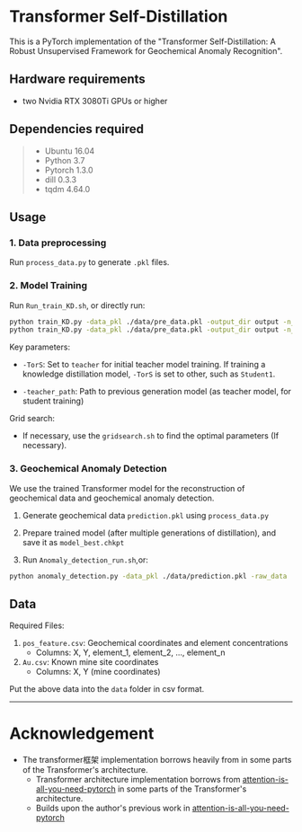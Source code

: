 # Transformer Self-Distillation

 
This is a PyTorch implementation of the "Transformer Self-Distillation: A Robust Unsupervised Framework for Geochemical Anomaly Recognition".
	
## Hardware requirements
- two Nvidia RTX 3080Ti GPUs or higher

## Dependencies required

> + Ubuntu 16.04
> + Python 3.7
> + Pytorch 1.3.0
> + dill 0.3.3
> + tqdm 4.64.0

## Usage
### 1. Data preprocessing

   Run `process_data.py` to generate `.pkl` files.

### 2. Model Training
   Run `Run_train_KD.sh`, or directly run:
   ```bash
   python train_KD.py -data_pkl ./data/pre_data.pkl -output_dir output -n_head 2 -n_layer 8 -warmup 128000 -lr_mul 200 -epoch 100 -b 16 -unmask 0.5 -T 1 -isRandMask -TorS teacher
   python train_KD.py -data_pkl ./data/pre_data.pkl -output_dir output -n_head 2 -n_layer 8 -warmup 128000 -lr_mul 200 -epoch 100 -b 16 -unmask 0.5 -T 1 -isRandMask -TorS Stud1 -teacher_path model_teacher.chkpt -alpha 0.10  
```
   Key parameters:
    
   - `-TorS`: Set to `teacher` for initial teacher model training. If training a knowledge distillation model, `-TorS` is set to other, such as `Student1`.
    
   - `-teacher_path`: Path to previous generation model (as teacher model, for student training)
    
   Grid search:
   
   - If necessary, use the `gridsearch.sh` to find the optimal parameters (If necessary).
  

### 3. Geochemical Anomaly Detection
    
We use the trained Transformer model for the reconstruction of geochemical data and geochemical anomaly detection. 
   1. Generate geochemical data `prediction.pkl` using `process_data.py`

   2. Prepare trained model (after multiple generations of distillation), and save it as `model_best.chkpt`

   3. Run `Anomaly_detection_run.sh`,or:
   ```bash
   python anomaly_detection.py -data_pkl ./data/prediction.pkl -raw_data ./data/prediction.csv -model ./model/model_best.chkpt -output prediction
   ```

## Data
    
Required Files:
1. `pos_feature.csv`: Geochemical coordinates and element concentrations
    + Columns: X, Y, element_1, element_2, ..., element_n
2. `Au.csv`: Known mine site coordinates
    + Columns: X, Y (mine coordinates)

Put the above data into the `data` folder in csv format.

---
# Acknowledgement

- The transformer框架 implementation borrows heavily from  in some parts of the Transformer's architecture.
  - Transformer architecture implementation borrows from [attention-is-all-you-need-pytorch](https://github.com/jadore801120/attention-is-all-you-need-pytorch) in some parts of the Transformer's architecture.
  - Builds upon the author's previous work in [attention-is-all-you-need-pytorch](https://github.com/jadore801120/attention-is-all-you-need-pytorch)